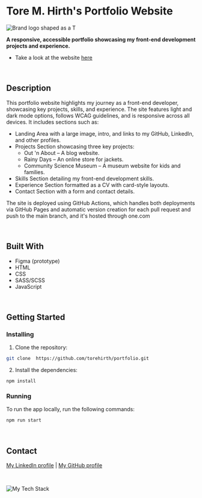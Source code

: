# Tore M. Hirth's Portfolio Website

<p align="left"><img src="https://github.com/user-attachments/assets/e2d941bb-6c1a-42df-bd75-bca7cbff2bbe" alt="Brand logo shaped as a T" /></p>

**A responsive, accessible portfolio showcasing my front-end development projects and experience.**

* Take a look at the website [here](https://torehirth.no/)

</br>

## Description

This portfolio website highlights my journey as a front-end developer, showcasing key projects, skills, and experience. The site features light and dark mode options, follows WCAG guidelines, and is responsive across all devices. It includes sections such as:

- Landing Area with a large image, intro, and links to my GitHub, LinkedIn, and other profiles.
- Projects Section showcasing three key projects:
    - Out 'n About – A blog website.
    - Rainy Days – An online store for jackets.
    - Community Science Museum – A museum website for kids and families.
- Skills Section detailing my front-end development skills.
- Experience Section formatted as a CV with card-style layouts.
- Contact Section with a form and contact details.

The site is deployed using GitHub Actions, which handles both deployments via GitHub Pages and automatic version creation for each pull request and push to the main branch, and it's hosted through one.com

</br>

## Built With

- Figma (prototype)
- HTML
- CSS
- SASS/SCSS
- JavaScript

</br>

## Getting Started

### Installing

1. Clone the repository:

```bash
git clone  https://github.com/torehirth/portfolio.git
```

2. Install the dependencies:

```
npm install
```

### Running

To run the app locally, run the following commands:

```bash
npm run start
```

</br>

## Contact

[My LinkedIn profile](https://www.linkedin.com/in/torehirth) | [My GitHub profile](https://github.com/Torehirth)

</br>

<p align="left" ><img src="https://github-readme-tech-stack.vercel.app/api/cards?lineCount=1&width=900&bg=%230D1117&badge=%23161B22&border=%2321262D&titleColor=%2358A6FF&line1=git%2CGit%2C40F8FF%3Bgithub%2CGitHub%2C40F8FF%3Bvisualstudiocode%2CVS+Code%2C40F8FF%3Bfigma%2CFigma%2C40F8FF%3Bhtml5%2CHTML%2C40F8FF%3Bcss3%2CCSS%2C40F8FF%3Bjavascript%2CJavaScript%2C40F8FF%3B%2C40F8FF%3Bsass%2CSASS%2C40F8FF%3B" alt="My Tech Stack" /> </p>

